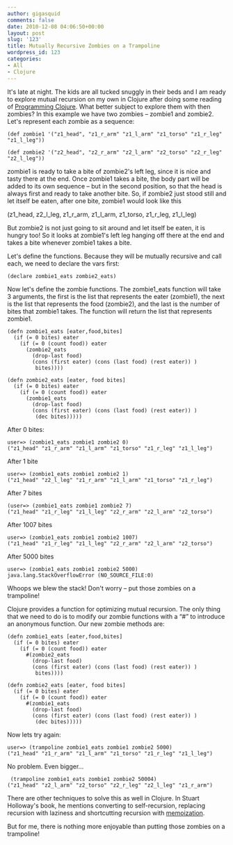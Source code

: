 ```yaml
---
author: gigasquid
comments: false
date: 2010-12-08 04:06:50+00:00
layout: post
slug: '123'
title: Mutually Recursive Zombies on a Trampoline
wordpress_id: 123
categories:
- All
- Clojure
---
```


It's late at night.  The kids are all tucked snuggly in their beds and I am ready to explore mutual recursion on my own in Clojure after doing some reading of [Programming Clojure](http://pragprog.com/titles/shcloj/programming-clojure).  What better subject to explore them with then zombies?  In this example we have two zombies – zombie1 and zombie2.   Let's represent each zombie as a sequence:


    
    
    (def zombie1 '("z1_head", "z1_r_arm" "z1_l_arm" "z1_torso" "z1_r_leg" "z1_l_leg"))
    
    (def zombie2 '("z2_head", "z2_r_arm" "z2_l_arm" "z2_torso" "z2_r_leg" "z2_l_leg"))
    



zombie1 is ready to take a bite of zombie2's left leg, since it is nice and tasty there at the end.  Once zombie1 takes a bite, the body part will be added to its own sequence – but in the second position, so that the head is always first and ready to take another bite.  So, if zombie2 just stood still and let itself be eaten, after one bite, zombie1 would look like this

(z1_head,   z2_l_leg,   z1_r_arm,   z1_l_arm,   z1_torso,   z1_r_leg,   z1_l_leg)

But zombie2 is not just going to sit around and let itself be eaten, it is hungry too!  So it looks at zombie1's left leg hanging off there at the end and takes a bite whenever zombie1 takes a bite.

Let's define the functions.  Because they will be mutually recursive and call each, we need to declare the vars first:


    
    
    (declare zombie1_eats zombie2_eats)
    



Now let's define the zombie functions.  The zombie1_eats function will take 3 arguments, the first is the list that represents the eater (zombie1), the next is the list that represents the food (zombie2), and the last is the number of bites that zombie1 takes.  The function will return the list that represents zombie1.

    
    
    (defn zombie1_eats [eater,food,bites]
      (if (= 0 bites) eater
        (if (= 0 (count food)) eater
          (zombie2_eats
            (drop-last food)
            (cons (first eater) (cons (last food) (rest eater)) )
             bites))))
    
    (defn zombie2_eats [eater, food bites]
      (if (= 0 bites) eater
        (if (= 0 (count food)) eater
          (zombie1_eats
            (drop-last food)
            (cons (first eater) (cons (last food) (rest eater)) )
             (dec bites)))))
    


After 0 bites:


    
    
    user=> (zombie1_eats zombie1 zombie2 0)
    ("z1_head" "z1_r_arm" "z1_l_arm" "z1_torso" "z1_r_leg" "z1_l_leg")
    


After 1 bite

    
    
    user=> (zombie1_eats zombie1 zombie2 1)
    ("z1_head" "z2_l_leg" "z1_r_arm" "z1_l_arm" "z1_torso" "z1_r_leg")
    



After 7 bites

    
    
    (user=> (zombie1_eats zombie1 zombie2 7)
    ("z1_head" "z1_r_leg" "z1_l_leg" "z2_r_arm" "z2_l_arm" "z2_torso")
    



After 1007 bites

    
    
    user=> (zombie1_eats zombie1 zombie2 1007)
    ("z1_head" "z1_r_leg" "z1_l_leg" "z2_r_arm" "z2_l_arm" "z2_torso")
    



After 5000 bites

    
    
    user=> (zombie1_eats zombie1 zombie2 5000)
    java.lang.StackOverflowError (NO_SOURCE_FILE:0)
    


Whoops we blew the stack!  Don't worry – put those zombies on a trampoline!

Clojure provides a function for optimizing mutual recursion.  The only thing that we need to do is to modify our zombie functions with a “#” to introduce an anonymous function.  Our new zombie methods are:


    
    
    (defn zombie1_eats [eater,food,bites]
      (if (= 0 bites) eater
        (if (= 0 (count food)) eater
          #(zombie2_eats
            (drop-last food)
            (cons (first eater) (cons (last food) (rest eater)) )
             bites))))
    
    (defn zombie2_eats [eater, food bites]
      (if (= 0 bites) eater
        (if (= 0 (count food)) eater
          #(zombie1_eats
            (drop-last food)
            (cons (first eater) (cons (last food) (rest eater)) )
             (dec bites)))))
    
    



Now lets try again:

    
    
    user=> (trampoline zombie1_eats zombie1 zombie2 5000)
    ("z1_head" "z1_r_arm" "z1_l_arm" "z1_torso" "z1_r_leg" "z1_l_leg")
    


No problem.  Even bigger... 


    
    
     (trampoline zombie1_eats zombie1 zombie2 50004)
    ("z1_head" "z2_l_arm" "z2_torso" "z2_r_leg" "z2_l_leg" "z1_r_arm")
    


There are other techniques to solve this as well in Clojure.  In Stuart Holloway's book, he mentions converting to self-recursion, replacing recursion with laziness and shortcutting recursion with [ memoization](http://en.wikipedia.org/wiki/Memoization). 

But for me, there is nothing more enjoyable than putting those zombies on a trampoline!







